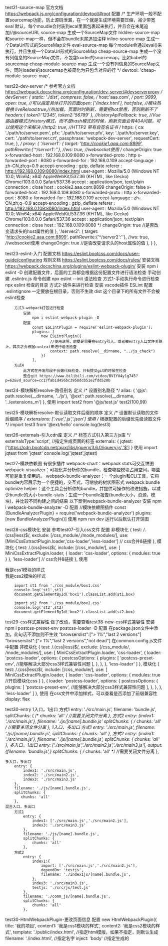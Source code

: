 test21-source-map
    官方文档
        https://webpack.js.org/configuration/devtool/#root
    配置
        /*
            生产环境一般不配置sourcemap功能，防止源码泄漏，在一个就是生成环境需要压缩，减少带宽
            eval 默认，每个moudle会封装到ecal里面包裹起来执行，并且会在末尾追加//@sourceURL
            source-map 生成一个SourceMap文件
            hidden-source-map 和source-map一样，但不会在bundle末尾追加注释
            inline-source-map 生成一个DataUrl形式的SourceMap文件
            eval-source-map 每个module会通过eval()来执行，并且生成一个DataUrl形式的SourceMap
            cheap-source-map 生成一个没有列信息的SourceMap文件，不包含loader的sourcemap，比如babel的sourcemap
            cheap-module-source-map 生成一个没有列信息的SourceMap文件，同时loader的sourcemap也被简化为只包含对应的行
        */
        devtool: 'cheap-module-source-map',

test22-dev-server
    /* 
        参考官方文档
            https://webpack.docschina.org/configuration/dev-server/#devserverproxy
     */
    devServer: {
        static: './dist',
        compress: false,
        /* host:'aaa.com', */
        port: 9999,
        open: true, //可以指定具体打开的页面open: ['/index.html'],
        hot:false, //模块热替换
        liveReload:true,//热加载，页面时时刷新，需要把hot禁用，否则刷新不了
        headers:{
            token1:'12345',
            token2:'56789'
        },
        //historyApiFallback: true, //Vue路由器模式为history模式，而不是hash模式的时候，刷新页面会有404问题，可以使用这个来解决
        //http2: true, //HTTP2 带有自签名证书
        /* https: {
            ca: './path/to/server.pem',
            pfx: './path/to/server.pfx',
            key: './path/to/server.key',
            cert: './path/to/server.crt',
            passphrase: 'webpack-dev-server',
            requestCert: true,
        }, */
        proxy: {
            '/server1': {
              target: 'http://cookie1.aaa.com:8899',
              pathRewrite:{'^/server1':''},
              //ws: true, //websocket使用
              /*
                changeOrigin: true
                    x-forwarded-host : 192.168.0.109:8080
                    x-forwarded-proto : http
                    x-forwarded-port : 8080
                    x-forwarded-for : 192.168.0.109
                    accept-language : zh-CN,zh;q=0.9
                    accept-encoding : gzip, deflate
                    referer : http://192.168.0.109:8080/index.html
                    user-agent : Mozilla/5.0 (Windows NT 10.0; Win64; x64) AppleWebKit/537.36 (KHTML, like Gecko) Chrome/103.0.0.0 Safari/537.36
                    accept : application/json, text/plain
                    connection : close
                    host : cookie2.aaa.com:8899
                changeOrigin: false
                    x-forwarded-host : 192.168.0.109:8080
                    x-forwarded-proto : http
                    x-forwarded-port : 8080
                    x-forwarded-for : 192.168.0.109
                    accept-language : zh-CN,zh;q=0.9
                    accept-encoding : gzip, deflate
                    referer : http://192.168.0.109:8080/index.html
                    user-agent : Mozilla/5.0 (Windows NT 10.0; Win64; x64) AppleWebKit/537.36 (KHTML, like Gecko) Chrome/103.0.0.0 Safari/537.36
                    accept : application/json, text/plain
                    connection : close
                    host : 192.168.0.109:8080
              */
              changeOrigin: true  //是否改变请求头的host属性的值
            },
            '/server2': {
              target: 'http://cookie2.aaa.com:8899',
              pathRewrite:{'^/server2':''},
              //ws: true, //websocket使用
              changeOrigin: true  //是否改变请求头的host属性的值
            },
        }
    },

test23-eslint-入门
    配置文档
        https://eslint.bootcss.com/docs/user-guide/configuring
    规则文档
        https://eslint.bootcss.com/docs/rules/
    安装文档
        https://webpack.docschina.org/plugins/eslint-webpack-plugin/
    安装
        npm i eslint -D
    创建配置文件，后面的工具都会根据这份配置文件进行语法检查 
        手动创建 .eslintrc.js
        命令创建 npx eslint --init
    语法检查
        方式1-手动执行命令进行检查
            npx eslint 检查的目录
        方式2-插件来进行检查
            安装
                vscode插件 ESLint
            配置
                .eslintignore 一定要放在根目录，否则不生效
                    dist 这个目录下的所有文件不会被eslint检查

        方式3-webpack打包进行检查
            安装
                npm i eslint-webpack-plugin -D
            配置
                const ESLintPlugin = require('eslint-webpack-plugin');
                plugins: [
                    new ESLintPlugin({
                        //使用说明，前提是需要在entry引入，或者被entry入口文件关联上，其次才会根据context来进行语法检查
                        context: path.resolve(__dirname, "../js_check")
                    })
                ],
        方式4
            此方式在开发阶段不会做代码检查，只有提交git的时候在检查
            整合git https://www.bilibili.com/video/BV1YU4y1g745?p=62&vd_source=cc17fab1d456bc3958dcb51e2fdd520b
        
test24-模块解析resolve-路径别名
    定义
        /* 设置别名路径 */
        alias: {
            '@js': path.resolve(__dirname, '../js'),
            '@ext': path.resolve(__dirname, '../extensions_m')
        },
    使用
        import test2 from '@js/test.js'
        test2(100,99)

test25-模块解析resolve-默认读取文件后缀的顺序
    定义
        /* 设置默认读取的文件后缀顺序 */
        extensions: ['.vue','.js','.json']
    使用
        /* 根据配置的后缀优先级读取文件 */
        import test3 from '@ext/hello'
        console.log(test3)

test26-externals-引入cdn库
    定义
        /* 标签方式引入第三方js库 */
        externalsType:'script', //指定生成页面的标签
        externals: {
            jqtest:['https://cdn.bootcdn.net/ajax/libs/jquery/3.6.0/jquery.js','$']
        }
    使用
        import jqtest from 'jqtest'
        console.log('jqtest',jqtest)

test27-模块依赖图
    有很多插件
        webpack-chart：webpack stats可交互饼图
        webpack-visualizer：可视化并分析你的bundle，检查哪些模块占用空间，哪些可能是重复使用的。
        webpack-bundle-analyzer：一个plugin和CLI工具，它将bundle内容展示为一个便捷的，交互式，可缩放的树状图形式
        webpack bundle optimize helper：这个工具会分析你的bundle，并提供可操作的改进措施，以减少bundle的大小
        bundle-stats：生成一个bundle报告(bundle大小，资源，模块)，并比较不同构建之间的结果
    以下案例webpack-bundle-analyzer
        安装
            npm i webpack-bundle-analyzer -D
        配置
            //模块依赖图插件
            const {BundleAnalyzerPlugin} = require('webpack-bundle-analyzer')
            plugins: [new BundleAnalyzerPlugin()]
        使用
            npm run dev 运行以后默认打开饼图

test28-css模块化
    安装
        参考test07-引入css文件
    配置
        非模块化
        {
            test: /\.(css|less)$/,
            exclude: [/css_module/,/mode_modules/],
            use: [MiniCssExtractPlugin.loader,'css-loader','less-loader'] // css合并&链接
        },
        模块化
        {
            test: /\.(css|less)$/,
            include: [/css_module/],
            use: [
                MiniCssExtractPlugin.loader,
                {
                    loader: 'css-loader',
                    options: {
                        modules: true
                    }
                },
                'less-loader'] // css合并&链接
        },
    使用
        <div id="box1">我是css1模块的样式</div>
        <div id="box2">我是css2模块的样式</div>

        import st1 from './css_module/box1.css'
        console.log('st1',st1)
        document.getElementById('box1').classList.add(st1.box)

        import st2 from './css_module/box2.css'
        console.log('st2',st2)
        document.getElementById('box2').classList.add(st2.box)

test29-css样式兼容性
    做了改动，需要查看test38-new-css样式兼容性
    安装
        npm i postcss-preset-env postcss-loader -D
    配置
        在package.json文件中添加，此句话不添加则不生效
            "browserslist":["> 1%","last 2 versions"]
            "browserslist":["> 1%","last 2 versions","not dead"]
        在common.config.js文件中配置
            非模块化
            {
                test: /\.(css|less)$/,
                exclude: [/css_module/, /mode_modules/],
                use: [
                    MiniCssExtractPlugin.loader,
                    'css-loader',
                    {
                        loader: 'postcss-loader',
                        options: {
                            postcssOptions: {
                                plugins: [
                                    'postcss-preset-env', //能够解决大部分css3样式兼容性问题
                                ],
                            },
                        },
                    },
                    'less-loader'
                ]
            },
            模块化
            {
                test: /\.(css|less)$/,
                include: [/css_module/],
                use: [
                    MiniCssExtractPlugin.loader,
                    {
                        loader: 'css-loader',
                        options: {
                            modules: true //开启模块化css
                        }
                    },
                    {
                        loader: 'postcss-loader',
                        options: {
                            postcssOptions: {
                                plugins: [
                                    'postcss-preset-env', //能够解决大部分css3样式兼容性问题
                                ],
                            },
                        },
                    },
                    'less-loader'
                ]
            },
    使用
        在css文件中添加样式，可以查看是否添加了前缀兼容性
            display: flex

test30-entry
    1入口，1出口
        方式1
            entry: './src/main.js',
            filename: 'bundle.js',
            splitChunks: {
                /*  chunks: 'all' */  //需要关闭文件分离
            },
        方式2
            entry: {index1: './src/main.js'},
            filename: './js/[name].bundle.js'
            splitChunks: {
                /*  chunks: 'all' */  //需要关闭文件分离
            },
    1入口，多出口
        方式1
            entry: './src/main.js',
            filename: './js/[name].bundle.js',
            splitChunks: {
                chunks: 'all' 
            },
        方式2
            entry: {index1: './src/main.js'},
            filename: './js/[name].bundle.js',
            splitChunks: {
                chunks: 'all' 
            },
    多入口，1出口
        entry: ['./src/main.js','./src/main2.js','./src/main3.js'],
        output: {filename: 'bundle.js',}
        splitChunks: {
           /*  chunks: 'all' */  //需要关闭文件分离
        },

    多入口，多出口
        entry: {
            index1: './src/main.js',
            index2: './src/main2.js',
            index3: './src/main3.js'
        },
        filename: './js/[name].bundle.js',
        splitChunks: {
           chunks: 'all' 
        },
    混合入口，多出口
        方式1
            entry: {
                index1: ['./src/main.js','./src/main2.js'],
                index3: './src/main3.js'
            },
            filename: './js/[name].bundle.js',
            splitChunks: {
                chunks: 'all' 
            },
        方式2
            entry: {
                index1:{
                    import: ['./src/main.js','./src/main2.js'],
                    dependOn: 'testjs',
                    filename: './index1js/[name].bundle.js',
                },
                index3: './src/main3.js',
                testjs: './src/js/test.js'
            },
            filename: './comm_js/[name].bundle.js',
            splitChunks: {
                chunks: 'all' 
            },

test30-HtmlWebpackPlugin-更改页面信息
    配置
        new HtmlWebpackPlugin({
            title: '我的项目',
            content1: '我是css1模块的样式',
            content2: '我是css2模块的样式',
            template: './public/index.html', //指定html模版，如果不指定，则默认生成
            filename: './index.html', //指定名字
            inject: 'body' //指定生成的<script>标签生成的位置
        }),
    使用
        <title><%= htmlWebpackPlugin.options.title %></title>
        <div id="box1"><%= htmlWebpackPlugin.options.content1 %></div>
        <div id="box2"><%= htmlWebpackPlugin.options.content2 %></div>

test30-HtmlWebpackPlugin-指定js引入
    配置
        entry: {
            index1: {
                import: ['./src/main.js', './src/main2.js'],
                dependOn: 'testjs'
            },
            index3: './src/main3.js',
            testjs: './src/js/test.js'
        },
    使用
        new HtmlWebpackPlugin({
            title: '我的项目',
            content1: '我是css1模块的样式',
            content2: '我是css2模块的样式',
            template: './public/index.html', //指定html模版，如果不指定，则默认生成
            filename: './index.html', //指定名字
            inject: 'body', //指定生成的<script>标签生成的位置
            chunks: ['index1','testjs'] //指定引入的js文件
        }),
    
test31.3-HtmlWebpackPlugin-多页面
        配置
            new HtmlWebpackPlugin({
                title: '我的项目',
                content1: '我是css1模块的样式',
                content2: '我是css2模块的样式',
                template: './public/index.html', //指定html模版，如果不指定，则默认生成
                filename: './index.html', //指定名字
                inject: 'body', //指定生成的<script>标签生成的位置
                chunks: ['index1','testjs'], //指定引入的js文件，默认不写则为全部引入
                /* publicPath: 'http://www.a.com' */
            }),
            new HtmlWebpackPlugin({
                title: '我的项目',
                content1: '我是css1模块的样式',
                content2: '我是css2模块的样式',
                template: './public/index.html', //指定html模版，如果不指定，则默认生成
                filename: './app3/index3.html', //指定名字
                inject: 'body', //指定生成的<script>标签生成的位置
                chunks: ['index3'], //指定引入的js文件，默认不写则为全部引入
                publicPath: 'http://www.b.com'
            }),

test32-摇树-TreeShaking
    配置
        optimization:{
            usedExports: true //摇树TreeShaking ,默认在生产模式下也会进行摇树的
        }
        在package.json文件中配置
        "sideEffects": false, 告诉webpack，全部文件没副作用，随便摇树
        "sideEffects": true,  默认，告诉webpack，全部文件都有副作用，不能随便摇树
        "sideEffects": ["*.css","*test1.less"],, 全部css不要随便摇树，test1.less不要随便摇树，其他都可以随便摇树

test33-devServer-重新写入dist
    配置
        devMiddleware:{
            writeToDisk:true, //重新写入dist
        },

test34-Shimming定义全局变量
    配置
        const webpack = require('webpack')
        plugins: [
            new webpack.ProvidePlugin(
                {
                    myGlobalObj:path.resolve('./src/globaljs/myglobal.js'), //自己的全局对象
                    globalObj:'lodash' //第三方的全局对象
                }
            )
        ]
    使用
        console.log('自己的全局变量',myGlobalObj.add(1000,2000))
        console.log(globalObj.join(['第三方全局变量','hello','world']))

test35-构建本地库-es5使用
    配置
        entry: './src/mylibrary/mylib.js',
        output: {
            filename: 'mylib.js',
            path: path.resolve(__dirname, '../../dist'),
            clean: true, //每次都清理dist目录
            library: {
                name: 'mylib',
                type: 'window'
            }
        },
        splitChunks: {
            /* chunks: 'all' */ //关闭此处，否则依赖会分离
        }
    使用
        npm run pro 可以打成压缩版本的
        npm run dev 可以打成不压缩版本的

test35.2-构建本地库-commonjs使用
    配置
        entry: './src/mylibrary/mylib.js',
        output: {
            filename: 'mylib.js',
            path: path.resolve(__dirname, '../../dist'),
            clean: true, //每次都清理dist目录
            library: {
                name: 'mylib',
                type: 'commonjs'
            }
        },
        splitChunks: {
            /* chunks: 'all' */ //关闭此处，否则依赖会分离
        }
    使用
        npm run pro 可以打成压缩版本的
        npm run dev 可以打成不压缩版本的

test35.2-构建本地库-es6使用
    配置
        entry: './src/mylibrary/mylib.js',
        /* es6打包需要的 */
        experiments: {
            outputModule: true
        },
        output: {
            filename: 'mylib.js',
            path: path.resolve(__dirname, '../../dist'),
            clean: true, //每次都清理dist目录
            library: {
                /* name: 'mylib', */
                type: 'module'
            }
        },
        splitChunks: {
            /* chunks: 'all' */ //关闭此处，否则依赖会分离
        }
    使用
        npm run pro 可以打成压缩版本的
        npm run dev 可以打成不压缩版本的

test35.2-构建本地库-umd(es5+commonjs)
    可以同时支持es5和commonjs
    配置
        entry: './src/mylibrary/mylib.js',
        output: {
            filename: 'mylib.js',
            path: path.resolve(__dirname, '../../dist'),
            clean: true, //每次都清理dist目录
            library: {
                name: 'mylib',
                type: 'umd'
            },
            globalObject: 'globalThis'
        },
        splitChunks: {
            /* chunks: 'all' */ //关闭此处，否则依赖会分离
        }
    使用
        npm run pro 可以打成压缩版本的
        npm run dev 可以打成不压缩版本的

test36-new-eslint-高级使用
    查看test23-eslint-入门帮助文档
test37-new-babel-高级使用
    test12-js-es6转es5语法
test38-new-css样式兼容性
    test29-css样式兼容性

test39-new-本地图片无损压缩
    官方
        https://webpack.js.org/plugins/image-minimizer-webpack-plugin/
    安装
        npm i image-minimizer-webpack-plugin imagemin -D
        npm install -g cnpm 下载失败，所以需要用到cnpm来下载
        cnpm i imagemin-gifsicle imagemin-jpegtran imagemin-optipng imagemin-svgo -D
    配置
        //本地图片压缩
        const ImageMinimizerPlugin = require("image-minimizer-webpack-plugin");
        /* 本地图片无损压缩，在线图片压缩不了 */
        new ImageMinimizerPlugin({
            minimizer:{
                implementation: ImageMinimizerPlugin.imageminGenerate,
                options:{
                    plugins: [
                        ["gifsicle", { interlaced: true }],
                        ["jpegtran", { progressive: true }],
                        ["optipng", { optimizationLevel: 5 }],
                        // Svgo configuration here https://github.com/svg/svgo#configuration
                        [
                            "svgo",
                            {
                                plugins: [
                                    "preset-default",
                                    "prefixIds",
                                    {
                                        name: "sortAttrs",
                                        params: {
                                            xmlnsOrder: "alphabetical",
                                        }
                                    }
                                ]
                            },
                        ],
                    ],
                }
            }
        }),
    

test40-new-代码分割
    optimization: {
        /* 
            //https://webpack.js.org/plugins/split-chunks-plugin/#optimizationsplitchunks
            配置重复代码自动分离
         */
        splitChunks: {
            chunks: 'all', //对所有模块都进行分割
            /* 
            全局配置
            minSize: 20000, //分割代码最小的值
            minRemainingSize: 0, //确保最后提取文件大小不能为0
            minChunks: 1, //至少被引用几次，满足条件才会进行代码分割
            maxAsyncRequests: 30, //按需加载时，并行加载的文件的最大数量
            maxInitialRequests: 30, //入口js文件最大并行请求数量
            enforceSizeThreshold: 50000, //超过50kb一定会单独打包(此时会忽略minRemainingSize、maxAsyncRequests、maxInitialRequests)
            cacheGroups: { //组，哪些模块要打包到一个组
                defaultVendors: { //组名，局部配置
                    test: /[\\/]node_modules[\\/]/, //匹配到的这些都要打包到一个组
                    priority: -10, //值越大权重越大
                    reuseExistingChunk: true, //如果当前chunk包含已从主bundle中拆分出模块，则它将被重用，而不是生成新的模块
                },
                default: { //默认组名，局部配置
                    minChunks: 2,
                    priority: -20,
                    reuseExistingChunk: true,
                },
            }, 
            */
        },
        usedExports: true, //摇树TreeShaking ,默认在生产模式下也会进行摇树的
    },

test42-new-corejs-对es7及以上的js做转换es5
    安装
        cnpm i core-js -D
    配置
        方式1，手动引入
            //import 'core-js' //全部引入
            //import 'core-js/es/promise' //按需引入
        方式2，动态引入
            babel.config.js
                presets: [
                    [
                    '@babel/preset-env',
                    {
                        useBuiltIns: "usage",
                        corejs: 3
                    }
                    ]
                ],
    
test43-new-复制文件
    官方文档
        https://www.npmjs.com/package/copy-webpack-plugin#globoptions
    安装
        cnpm i copy-webpack-plugin -D
    配置
        //拷贝文件插件
        const CopyPlugin = require("copy-webpack-plugin");
        new CopyPlugin({
            patterns: [
                { 
                    from: "./public", 
                    to: "./",
                    globOptions: {
                        ignore: ["**/index.html"],
                    }, 
                },
               /*  { from: "other", to: "public" }, */
            ],
        }),

test44-new-runtimeChunk
    可以解耦js-hash值文件得相互依赖，全部解耦在runtime.js文件中
    配置
        runtimeChunk:{
                name: (entrypoint) => `runtime-${entrypoint.name}.js`
        },



test45-new-webpack-debug
    配置
        在package.json文件中
            "scripts": {
                "serve": "webpack serve -c ./webpack.config.js --env dev",
                "dev": "webpack -c ./webpack.config.js --env dev",
                "pro": "webpack -c ./webpack.config.js --env pro",
                "debug": "node --inspect-brk ../../node_modules/webpack-cli/bin/cli.js"
            },
        加上需要断点的地方
            debugger
    使用
        npm run debug
        然后右键检查，左边有一个绿色按钮，点一下即可，然后点调到下一个断点
    
